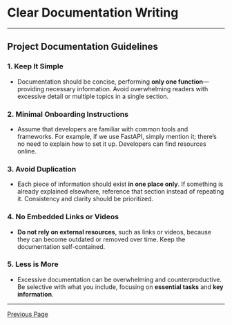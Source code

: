 # Clear Documentation Writing

---

## Project Documentation Guidelines

### 1. **Keep It Simple**

- Documentation should be concise, performing **only one function**—providing necessary information. Avoid overwhelming
  readers with excessive detail or multiple topics in a single section.

### 2. **Minimal Onboarding Instructions**

- Assume that developers are familiar with common tools and frameworks. For example, if we use FastAPI, simply mention
  it; there’s no need to explain how to set it up. Developers can find resources online.

### 3. **Avoid Duplication**

- Each piece of information should exist **in one place only**. If something is already explained elsewhere, reference
  that section instead of repeating it. Consistency and clarity should be prioritized.

### 4. **No Embedded Links or Videos**

- **Do not rely on external resources**, such as links or videos, because they can become outdated or removed over time.
  Keep the documentation self-contained.

### 5. **Less is More**

- Excessive documentation can be overwhelming and counterproductive. Be selective with what you include, focusing on **essential tasks** and **key information**.

---

[Previous Page](README.md)